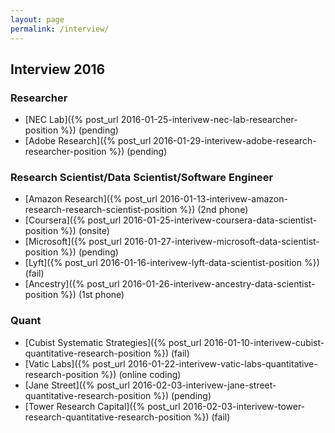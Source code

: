 ```yaml
---
layout: page
permalink: /interview/
---
```


## Interview 2016

### Researcher

* [NEC Lab]({% post_url 2016-01-25-interivew-nec-lab-researcher-position %}) (pending)
* [Adobe Research]({% post_url 2016-01-29-interivew-adobe-research-researcher-position %}) (pending)


### Research Scientist/Data Scientist/Software Engineer

* [Amazon Research]({% post_url 2016-01-13-interivew-amazon-research-research-scientist-position %}) (2nd phone)
* [Coursera]({% post_url 2016-01-25-interivew-coursera-data-scientist-position %}) (onsite)
* [Microsoft]({% post_url 2016-01-27-interivew-microsoft-data-scientist-position %}) (pending)
* [Lyft]({% post_url 2016-01-16-interivew-lyft-data-scientist-position %}) (fail)
* [Ancestry]({% post_url 2016-01-26-interivew-ancestry-data-scientist-position %}) (1st phone)


### Quant

* [Cubist Systematic Strategies]({% post_url 2016-01-10-interivew-cubist-quantitative-research-position %}) (fail)
* [Vatic Labs]({% post_url 2016-01-22-interivew-vatic-labs-quantitative-research-position %}) (online coding)
* [Jane Street]({% post_url 2016-02-03-interivew-jane-street-quantitative-research-position %}) (pending)
* [Tower Research Capital]({% post_url 2016-02-03-interivew-tower-research-quantitative-research-position %}) (fail)



